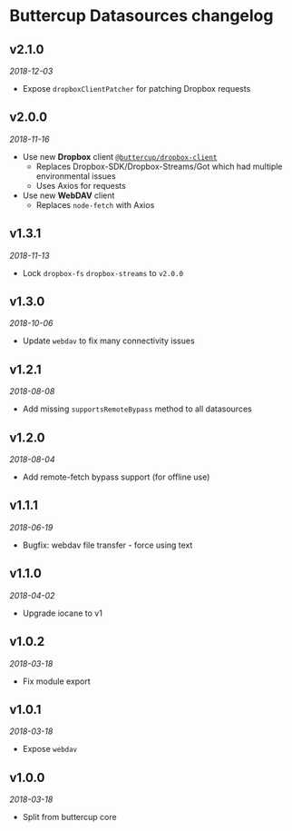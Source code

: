 # Buttercup Datasources changelog

## v2.1.0
_2018-12-03_

 * Expose `dropboxClientPatcher` for patching Dropbox requests

## v2.0.0
_2018-11-16_

 * Use new **Dropbox** client [`@buttercup/dropbox-client`](https://github.com/buttercup/dropbox-client)
   * Replaces Dropbox-SDK/Dropbox-Streams/Got which had multiple environmental issues
   * Uses Axios for requests
 * Use new **WebDAV** client 
   * Replaces `node-fetch` with Axios

## v1.3.1
_2018-11-13_

 * Lock `dropbox-fs` `dropbox-streams` to `v2.0.0`

## v1.3.0
_2018-10-06_

 * Update `webdav` to fix many connectivity issues

## v1.2.1
_2018-08-08_

 * Add missing `supportsRemoteBypass` method to all datasources

## v1.2.0
_2018-08-04_

 * Add remote-fetch bypass support (for offline use)

## v1.1.1
_2018-06-19_

 * Bugfix: webdav file transfer - force using text

## v1.1.0
_2018-04-02_

 * Upgrade iocane to v1

## v1.0.2
_2018-03-18_

 * Fix module export

## v1.0.1
_2018-03-18_

 * Expose `webdav`

## v1.0.0
_2018-03-18_

 * Split from buttercup core
